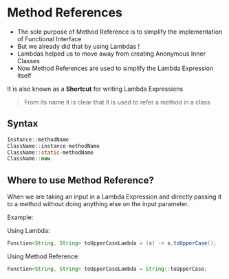 # Method References

- The sole purpose of Method Reference is to simplify the implementation of Functional Interface
- But we already did that by using Lambdas !
- Lambdas helped us to move away from creating Anonymous Inner Classes
- Now Method References are used to simplify the Lambda Expression itself

It is also known as a **Shortcut** for writing Lambda Expressions

> From its name it is clear that it is used to refer a method in a class


## Syntax

```java
Instance::methodName
ClassName::instance-methodName
ClassName::static-methodName
ClassName::new
```

## Where to use Method Reference?

When we are taking an input in a Lambda Expression and directly passing it to a method without doing anything else on the input parameter.

Example:

Using Lambda:

```java
Function<String, String> toUpperCaseLambda = (s) -> s.toUpperCase();
```

Using Method Reference:

```java
Function<String, String> toUpperCaseLambda = String::toUpperCase;
```